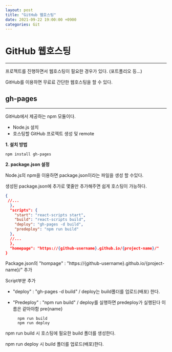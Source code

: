 ```yaml
---
layout: post
title: "GitHub 웹호스팅"
date: 2021-09-22 19:00:00 +0900
categories: Git
---
```

# GitHub 웹호스팅
---

프로젝트를 진행하면서 웹호스팅이 필요한 경우가 있다. (포트폴리오 등...)

GitHub를 이용하면 무료료 간단한 웹호스팅을 할 수 있다.  

## gh-pages
---

GitHub에서 제공하는 npm 모듈이다.

- Node.js 설치
- 호스팅할 GitHub 프로젝트 생성 및 remote

**1. 설치 방법**  


    npm install gh-pages

**2. package.json 설정**

Node.js의 npm을 이용하면 package.json이라는 파일을 생성 할 수있다.

생성된 package.json에 추가로 몇줄만 추가해주면 쉽게 호스팅이 가능하다.

```json
{
 //...
  },
  "scripts": {
    "start": "react-scripts start",
    "build": "react-scripts build",
    "deploy": "gh-pages -d build",
    "predeploy": "npm run build"
  },
  //...
  },
  "homepage": "https://{github-username}.github.io/{project-name}/"
}
```

Package.json의 "hompage" : "https://{github-username}.github.io/{project-name}/" 추가

Script부분 추가

- "deploy" : "gh-pages -d build" / deploy는 build폴더를 업로드(배포) 한다.  
- "Predeploy" : "npm run build" / deploy를 실행하면 predeploy가 실행된다 이름은 같아야함 pre{name}


        npm run build
        npm run deploy
    
npm run build 시 호스팅에 필요한 build 폴더를 생성한다.  

npm run deploy 시 build 폴더를 업로드(배포)한다.